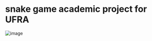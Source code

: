 # snake game academic project for UFRA

![image](https://github.com/Antony-Lucas/snake_game_Cplusplus/assets/54651622/34e16aae-a3f8-4954-8d30-27e30d460a24)
